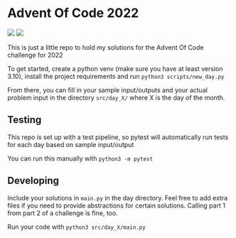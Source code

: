 # Advent Of Code 2022
<img src="https://img.shields.io/github/workflow/status/issy/Advent-Of-Code-2022/linting?&style=for-the-badge">
<img src="https://img.shields.io/github/workflow/status/issy/Advent-Of-Code-2022/tests?label=tests&style=for-the-badge">

This is just a little repo to hold my solutions for the Advent Of Code challenge for 2022

To get started, create a python venv (make sure you have at least version 3.10), install the project requirements and run `python3 scripts/new_day.py`

From there, you can fill in your sample input/outputs and your actual problem input in the directory `src/day_X/` where X is the day of the month.

## Testing

This repo is set up with a test pipeline, so pytest will automatically run tests for each day based on sample input/output

You can run this manually with `python3 -m pytest`

## Developing

Include your solutions in `main.py` in the day directory. Feel free to add extra files if you need to provide abstractions for certain solutions. Calling part 1 from part 2 of a challenge is fine, too.

Run your code with `python3 src/day_X/main.py`
